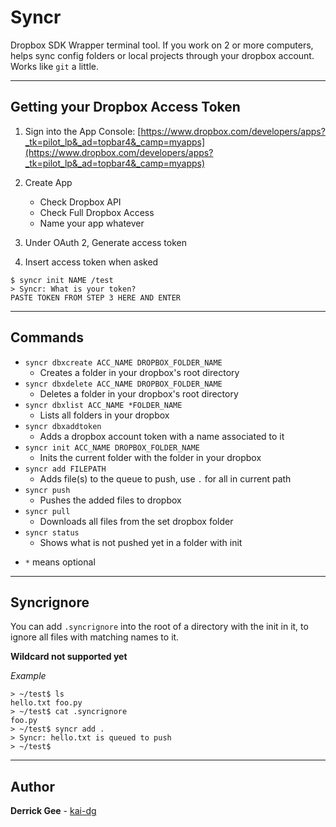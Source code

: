 # Syncr

Dropbox SDK Wrapper terminal tool. If you work on 2 or more computers, helps sync config folders or local projects through your dropbox account. Works like `git` a little.

---
## Getting your Dropbox Access Token

1. Sign into the App Console: [https://www.dropbox.com/developers/apps?_tk=pilot_lp&_ad=topbar4&_camp=myapps](https://www.dropbox.com/developers/apps?_tk=pilot_lp&_ad=topbar4&_camp=myapps)

2. Create App
    * Check Dropbox API
    * Check Full Dropbox Access
    * Name your app whatever

3. Under OAuth 2, Generate access token

4. Insert access token when asked
```
$ syncr init NAME /test
> Syncr: What is your token?
PASTE TOKEN FROM STEP 3 HERE AND ENTER
```

---
## Commands

* `syncr dbxcreate ACC_NAME DROPBOX_FOLDER_NAME`
  - Creates a folder in your dropbox's root directory
* `syncr dbxdelete ACC_NAME DROPBOX_FOLDER_NAME`
  - Deletes a folder in your dropbox's root directory
* `syncr dbxlist ACC_NAME *FOLDER_NAME`
  - Lists all folders in your dropbox
* `syncr dbxaddtoken`
  - Adds a dropbox account token with a name associated to it
* `syncr init ACC_NAME DROPBOX_FOLDER_NAME`
  - Inits the current folder with the folder in your dropbox
* `syncr add FILEPATH`
  - Adds file(s) to the queue to push, use `.` for all in current path
* `syncr push`
  - Pushes the added files to dropbox
* `syncr pull`
  - Downloads all files from the set dropbox folder
* `syncr status`
  - Shows what is not pushed yet in a folder with init

- `*` means optional

---
## Syncrignore

You can add `.syncrignore` into the root of a directory with the init in it, to ignore all files with matching names to it.

**Wildcard not supported yet**

*Example*
```
> ~/test$ ls
hello.txt foo.py
> ~/test$ cat .syncrignore
foo.py
> ~/test$ syncr add .
> Syncr: hello.txt is queued to push
> ~/test$
```

---
## Author
**Derrick Gee** - [kai-dg](https://github.com/kai-dg)
